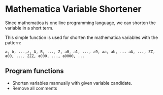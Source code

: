 # Mathematica Variable Shortener
Since mathematica is one line programming language, we can shorten the variable in a short term.

This simple function is used for shorten the mathematica variables with the pattern:
```
a, b, ...,z, A, B, ..., Z, a0, a1, ..., a9, aa, ab, ... aA, ..., ZZ, a00, ..., ZZZ, a000, ..., a0000, ...
```
## Program functions
* Shorten variables mannually with given variable candidate.
* Remove all comments
